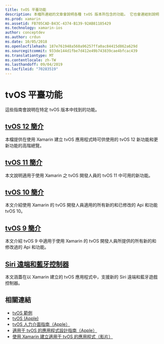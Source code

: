 ```yaml
---
title: tvOS 平臺功能
description: 本檔所連結的文章會說明各種 tvOS 版本所包含的功能。 它也會連結到說明 Siri 遠端和藍牙控制器的檔。
ms.prod: xamarin
ms.assetid: FB705CAD-B43C-4374-B139-92AB81185429
ms.technology: xamarin-ios
author: conceptdev
ms.author: crdun
ms.date: 10/05/2018
ms.openlocfilehash: 187e761948a560a96257ffa0ac84415d862a629d
ms.sourcegitcommit: 933de144d1fbe7d412e49b743839cae4bfcac439
ms.translationtype: MT
ms.contentlocale: zh-TW
ms.lasthandoff: 09/04/2019
ms.locfileid: "70283519"
---
```

# <a name="tvos-platform-features"></a>tvOS 平臺功能

這些指南會說明在特定 tvOS 版本中找到的功能。

## <a name="introduction-to-tvos-12iostvosplatformintroduction-to-tvos12indexmd"></a>[tvOS 12 簡介](~/ios/tvos/platform/introduction-to-tvos12/index.md)

本檔提供在使用 Xamarin 建立 tvOS 應用程式時可供使用的 tvOS 12 新功能和更新功能的高階總覽。

## <a name="introduction-to-tvos-11iostvosplatformintroduction-to-tvos11md"></a>[tvOS 11 簡介](~/ios/tvos/platform/introduction-to-tvos11.md)

本文說明適用于使用 Xamarin 之 tvOS 開發人員的 tvOS 11 中可用的新功能。

## <a name="introduction-to-tvos-10iostvosplatformintroduction-to-tvos10indexmd"></a>[tvOS 10 簡介](~/ios/tvos/platform/introduction-to-tvos10/index.md)

本文介紹使用 Xamarin 的 tvOS 開發人員適用的所有新的和已修改的 Api 和功能 tvOS 10。

## <a name="introduction-to-tvos-9iostvosplatformtvos9md"></a>[tvOS 9 簡介](~/ios/tvos/platform/tvos9.md)

本文介紹 tvOS 9 中適用于使用 Xamarin 的 tvOS 開發人員所提供的所有新的和修改過的 Api 和功能。

## <a name="siri-remote-and-bluetooth-controllersiostvosplatformremote-bluetoothmd"></a>[Siri 遠端和藍牙控制器](~/ios/tvos/platform/remote-bluetooth.md)

本文涵蓋在以 Xamarin 建立的 tvOS 應用程式中，支援新的 Siri 遠端和藍牙遊戲控制器。

## <a name="related-links"></a>相關連結

- [tvOS 範例](https://docs.microsoft.com/samples/browse/?products=xamarin&term=Xamarin.iOS+tvOS)
- [tvOS (Apple)](https://developer.apple.com/tvos/)
- [tvOS 人力介面指南（Apple）](https://developer.apple.com/tvos/human-interface-guidelines/)
- [適用于 tvOS 的應用程式設計指南（Apple）](https://developer.apple.com/library/prerelease/tvos/documentation/General/Conceptual/AppleTV_PG/)
- [使用 Xamarin 建立適用于 tvOS 的應用程式（影片）](https://university.xamarin.com/lightninglectures/tvos-with-xamarin)
